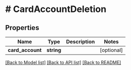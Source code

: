 # # CardAccountDeletion

## Properties

Name | Type | Description | Notes
------------ | ------------- | ------------- | -------------
**card_account** | **string** |  | [optional]

[[Back to Model list]](../../README.md#models) [[Back to API list]](../../README.md#endpoints) [[Back to README]](../../README.md)
